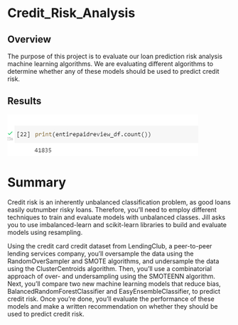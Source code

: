 # Credit_Risk_Analysis
## Overview

The purpose of this project is to evaluate our loan prediction risk analysis machine learning algorithms.  We are evaluating different algorithms to determine whether any of these models should be used to predict credit risk.

## Results



![image_name](https://github.com/jessicameyer23/Amazon_Vine_Analysis/blob/main/Images/Total%20%20count%20of%20Vine%20paid%20reviews2022-04-03%20151953.png)



# Summary









Credit risk is an inherently unbalanced classification problem, as good loans easily outnumber risky loans. Therefore, you’ll need to employ different techniques to train and evaluate models with unbalanced classes. Jill asks you to use imbalanced-learn and scikit-learn libraries to build and evaluate models using resampling.

Using the credit card credit dataset from LendingClub, a peer-to-peer lending services company, you’ll oversample the data using the RandomOverSampler and SMOTE algorithms, and undersample the data using the ClusterCentroids algorithm. Then, you’ll use a combinatorial approach of over- and undersampling using the SMOTEENN algorithm. Next, you’ll compare two new machine learning models that reduce bias, BalancedRandomForestClassifier and EasyEnsembleClassifier, to predict credit risk. Once you’re done, you’ll evaluate the performance of these models and make a written recommendation on whether they should be used to predict credit risk.
